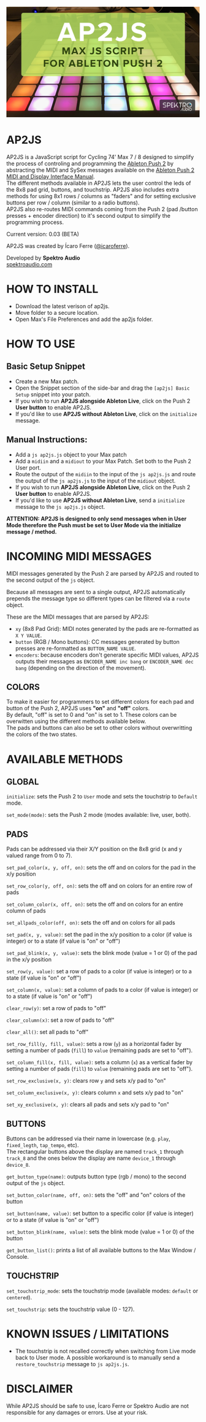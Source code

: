 ![](ap2js-logo.png)

# AP2JS

AP2JS is a JavaScript script for Cycling 74' Max 7 / 8 designed to simplify the process of controling and programming the [Ableton Push 2](https://www.ableton.com/en/push/) by abstracting the MIDI and SySex messages available on the [Ableton Push 2 MIDI and Display Interface Manual](https://github.com/Ableton/push-interface/blob/master/doc/AbletonPush2MIDIDisplayInterface.asc).  
The different methods available in AP2JS lets the user control the leds of the 8x8 pad grid, buttons, and touchstrip. AP2JS also includes extra methods for using 8x1 rows / columns as "faders" and for setting exclusive buttons per row / column (similar to a radio buttons).    
AP2JS also re-routes MIDI commands coming from the Push 2 (pad /button presses + encoder direction) to it's second output to simplify the programming process.

Current version: 0.03 (BETA)

AP2JS was created by Ícaro Ferre ([@icaroferre](http://twitter.com/icaroferre)).

Developed by **Spektro Audio**  
[spektroaudio.com](http://spektroaudio.com)

# HOW TO INSTALL

- Download the latest verison of ap2js.
- Move folder to a secure location.
- Open Max's File Preferences and add the ap2js folder.

# HOW TO USE

## Basic Setup Snippet

- Create a new Max patch.
- Open the Snippet section of the side-bar and drag the ```[ap2js] Basic Setup``` snippet into your patch.
- If you wish to run **AP2JS alongside Ableton Live**, click on the Push 2 **User button** to enable AP2JS.
- If you'd like to use **AP2JS without Ableton Live**, click on the ```initialize``` message.

## Manual Instructions:

- Add a ```js ap2js.js``` object to your Max patch
- Add a ```midiin``` and a ```midiout``` to your Max Patch. Set both to the Push 2 User port.
- Route the output of the ```midiin``` to the input of the ```js ap2js.js``` and route the output of the ```js ap2js.js``` to the input of the ```midiout``` object.
- If you wish to run **AP2JS alongside Ableton Live**, click on the Push 2 **User button** to enable AP2JS.
- If you'd like to use **AP2JS without Ableton Live**, send a ```initialize``` message to the ```js ap2js.js``` object.

**ATTENTION: AP2JS is designed to only send messages when in User Mode therefore the Push must be set to User Mode via the initialize message / method.** 

# INCOMING MIDI MESSAGES

MIDI messages generated by the Push 2 are parsed by AP2JS and routed to the second output of the ```js``` object.

Because all messages are sent to a single output, AP2JS automatically prepends the message type so different types can be filtered via a ```route``` object.

These are the MIDI messages that are parsed by AP2JS:

- ```xy``` (8x8 Pad Grid): MIDI notes generated by the pads are re-formatted as ```X Y VALUE```.
- ```button``` (RGB / Mono buttons): CC messages generated by button presses are re-formatted as ```BUTTON_NAME VALUE```.
- ```encoders```: because encoders don't generate specific MIDI values, AP2JS outputs their messages as ```ENCODER_NAME inc bang``` or ```ENCODER_NAME dec bang``` (depending on the direction of the movement).

## COLORS

To make it easier for programmers to set different colors for each pad and button of the Push 2, AP2JS uses **"on"** and **"off"** colors.  
By default, "off" is set to 0 and "on" is set to 1. These colors can be overwitten using the different methods available below.  
The pads and buttons can also be set to other colors without overwritting the colors of the two states.


# AVAILABLE METHODS

## GLOBAL

```initialize```: sets the Push 2 to ```User``` mode and sets the touchstrip to ```Default``` mode.

```set_mode(mode)```: sets the Push 2 mode (modes available: live, user, both).

## PADS

Pads can be addressed via their X/Y position on the 8x8 grid (x and y valued range from 0 to 7).  

```set_pad_color(x, y, off, on)```: sets the off and on colors for the pad in the x/y position  

```set_row_color(y, off, on)```: sets the off  and on colors for an entire row of pads  

```set_column_color(x, off, on)```: sets the off  and on colors for an entire column of pads  

```set_allpads_color(off, on)```: sets the off  and on colors for all pads  

```set_pad(x, y, value)```: set the pad in the x/y position to a color (if value is integer) or to a state (if value is "on" or "off")  

```set_pad_blink(x, y, value)```: sets the blink mode (value = 1 or 0) of the pad in the x/y position

```set_row(y, value)```: set a row of pads to a color (if value is integer) or to a state (if value is "on" or "off")  

```set_column(x, value)```:  set a column of pads to a color (if value is integer) or to a state (if value is "on" or "off")

```clear_row(y)```: set a row of pads to "off"  

```clear_column(x)```:  set a row of pads to "off"  

```clear_all()```: set all pads to "off"

```set_row_fill(y, fill, value)```: sets a row (```y```) as a horizontal fader by setting a number of pads (```fill```) to  ```value``` (remaining pads are set to "off").  

```set_column_fill(x, fill, value)```: sets a column (```x```) as a vertical fader by setting a number of pads (```fill```) to  ```value``` (remaining pads are set to "off").  

```set_row_exclusive(x, y)```: clears row ```y``` and sets x/y pad to "on"  

```set_column_exclusive(x, y)```: clears column ```x``` and sets x/y pad to "on"  

```set_xy_exclusive(x, y)```: clears all pads and sets x/y pad to "on"  

## BUTTONS

Buttons can be addressed via their name in lowercase (e.g. ```play```, ```fixed_legth```, ```tap_tempo```, etc).  
The rectangular buttons above the display are named ```track_1``` through ```track_8``` and the ones below the display are name ```device_1``` through ```device_8```.

```get_button_type(name)```: outputs button type (rgb / mono) to the second output of the ```js``` object.

```set_button_color(name, off, on)```: sets the "off" and "on" colors of the button

```set_button(name, value)```: set button to a specific color (if value is integer) or to a state (if value is "on" or "off")  

```set_button_blink(name, value)```: sets the blink mode (value = 1 or 0) of the button  

```get_button_list()```: prints a list of all available buttons to the Max Window / Console.

## TOUCHSTRIP

```set_touchstrip_mode```: sets the touchstrip mode (available modes: ```default``` or ```centered```).

```set_touchstrip```: sets the touchstrip value (0 - 127).

# KNOWN ISSUES / LIMITATIONS

- The touchstrip is not recalled correctly when switching from Live mode back to User mode. A possible workaround is to manually send a ```restore_touchstrip``` message to ```js ap2js.js```. 

# DISCLAIMER

While AP2JS should be safe to use, Ícaro Ferre or Spektro Audio are not responsible for any damages or errors. Use at your risk.